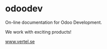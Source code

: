 # odoodev
On-line documentation for Odoo Development.

We work with exciting products!

www.vertel.se
